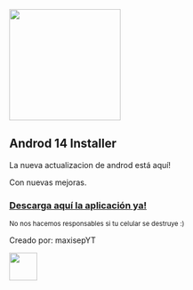 <img src="https://i.imgur.com/FmKotsv.png" width="200" height="200" />

## Androd 14 Installer
La nueva actualizacion de androd está aquí!

Con nuevas mejoras.

### [Descarga aquí la aplicación ya!](https://github.com/soymaxisepYT/androd14installer/releases)

<sup>No nos hacemos responsables si tu celular se destruye :)</sup>

Creado por: maxisepYT

<img src="https://i.imgur.com/B5CWZoE.jpg" width="50" height="50" />
